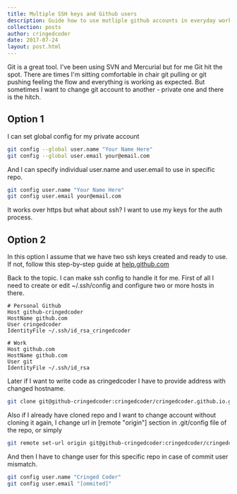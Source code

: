 ```yaml
---
title: Multiple SSH keys and Github users
description: Guide how to use mutliple github accounts in everyday work
collection: posts
author: cringedcoder
date: 2017-07-24
layout: post.html
---
```

Git is a great tool. I've been using SVN and Mercurial but for me Git hit the
spot. There are times I'm sitting comfortable in chair git pulling or git
pushing feeling the flow and everything is working as expected. But sometimes
I want to change git account to another - private one and there is the hitch.

## Option 1

I can set global config for my private account

```bash
git config --global user.name "Your Name Here"
git config --global user.email your@email.com
```

And I can specify individual user.name and user.email to use in specific repo.

```bash
git config user.name "Your Name Here"
git config user.email your@email.com
```

It works over https but what about ssh? I want to use my keys for the auth
process.

## Option 2

In this option I assume that we have two ssh keys created and ready to use. If
not, follow this step-by-step guide at 
[help.github.com](https://help.github.com/articles/connecting-to-github-with-ssh/)

Back to the topic. I can make ssh config to handle it for me. First of all
I need to create or edit ~/.ssh/config and configure two or more hosts in there.

```
# Personal Github
Host github-cringedcoder
HostName github.com
User cringedcoder
IdentityFile ~/.ssh/id_rsa_cringedcoder

# Work
Host github.com
HostName github.com
User git
IdentityFile ~/.ssh/id_rsa
```
Later if I want to write code as cringedcoder I have to provide address with
changed hostname.

```bash
git clone git@github-cringedcoder:cringedcoder/cringedcoder.github.io.git
```
Also if I already have cloned repo and I want to change account without cloning
it again, I change url in [remote "origin"] section in .git/config file of the
repo, or simply 
```bash
git remote set-url origin git@github-cringedcoder:cringedcoder/cringedcoder.github.io.git
```
And then I have to change user for this specific repo in case of commit user
mismatch.
```bash
git config user.name "Cringed Coder"
git config user.email "[ommited]"
```
